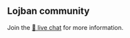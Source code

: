 ## Lojban community

Join the [💬 live chat](https://lojban.pw/articles/live_chat/) for more information.